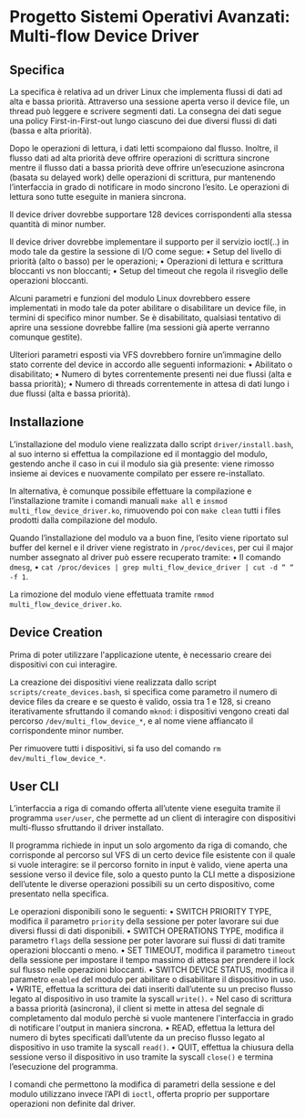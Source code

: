 # Progetto Sistemi Operativi Avanzati: Multi-flow Device Driver

## Specifica
La specifica è relativa ad un driver Linux che implementa flussi di dati ad alta e bassa priorità. Attraverso una sessione aperta verso il device file, un thread può leggere e scrivere segmenti dati. La consegna dei dati segue una policy First-in-First-out lungo ciascuno dei due diversi flussi di dati (bassa e alta priorità).

Dopo le operazioni di lettura, i dati letti scompaiono dal flusso. Inoltre, il flusso dati ad alta priorità deve offrire operazioni di scrittura sincrone mentre il flusso dati a bassa priorità deve offrire un’esecuzione asincrona (basata su delayed work) delle operazioni di scrittura, pur mantenendo l’interfaccia in grado di notificare in modo sincrono l’esito. 
Le operazioni di lettura sono tutte eseguite in maniera sincrona. 

Il device driver dovrebbe supportare 128 devices corrispondenti alla stessa quantità di minor number.

Il device driver dovrebbe implementare il supporto per il servizio ioctl(..) in modo tale da gestire la sessione di I/O come segue:
• Setup del livello di priorità (alto o basso) per le operazioni;
• Operazioni di lettura e scrittura bloccanti vs non bloccanti;
• Setup del timeout che regola il risveglio delle operazioni bloccanti.

Alcuni parametri e funzioni del modulo Linux dovrebbero essere implementati in modo tale da poter abilitare o disabilitare un device file, in termini di specifico minor number.
Se è disabilitato, qualsiasi tentativo di aprire una sessione dovrebbe fallire (ma sessioni già aperte verranno comunque gestite). 

Ulteriori parametri esposti via VFS dovrebbero fornire un’immagine dello stato corrente del device in accordo alle seguenti informazioni:
• Abilitato o disabilitato;
• Numero di bytes correntemente presenti nei due flussi (alta e bassa priorità);
• Numero di threads correntemente in attesa di dati lungo i due flussi (alta e bassa priorità).

## Installazione
L’installazione del modulo viene realizzata dallo script `driver/install.bash`, al suo interno si effettua la compilazione ed il montaggio del modulo, gestendo anche il caso in cui il modulo sia già presente: viene rimosso insieme ai devices e nuovamente compilato per essere re-installato.

In alternativa, è comunque possibile effettuare la compilazione e l’installazione tramite i comandi manuali `make all` e `insmod multi_flow_device_driver.ko`, rimuovendo poi con `make clean` tutti i files prodotti dalla compilazione del modulo.

Quando l’installazione del modulo va a buon fine, l’esito viene riportato sul buffer del kernel e il driver viene registrato in `/proc/devices`, per cui il major number assegnato al driver può essere recuperato tramite:
• Il comando `dmesg`,
• `cat /proc/devices | grep multi_flow_device_driver | cut -d “ “ -f 1`.

La rimozione del modulo viene effettuata tramite `rmmod multi_flow_device_driver.ko`.


## Device Creation
Prima di poter utilizzare l'applicazione utente, è necessario creare dei dispositivi con cui interagire.

La creazione dei dispositivi viene realizzata dallo script `scripts/create_devices.bash`, si specifica come parametro il numero di device files da creare e se questo è valido, ossia tra 1 e 128, si creano iterativamente sfruttando il comando `mknod`: i dispositivi vengono creati dal percorso `/dev/multi_flow_device_*`, e al nome viene affiancato il corrispondente minor number.

Per rimuovere tutti i dispositivi, si fa uso del comando `rm dev/multi_flow_device_*`.


## User CLI

L’interfaccia a riga di comando offerta all’utente viene eseguita tramite il programma `user/user`, che permette ad un client di interagire con dispositivi multi-flusso sfruttando il driver installato.

Il programma richiede in input un solo argomento da riga di comando, che corrisponde al percorso sul VFS di un certo device file esistente con il quale si vuole interagire: se il percorso fornito in input è valido, viene aperta una sessione verso il device file, solo a questo punto la CLI mette a disposizione dell’utente le diverse operazioni possibili su un certo dispositivo, come presentato nella specifica.

Le operazioni disponibili sono le seguenti:
• SWITCH PRIORITY TYPE, modifica il parametro `priority` della sessione per poter lavorare sui due diversi flussi di dati disponibili. 
• SWITCH OPERATIONS TYPE, modifica il parametro `flags` della sessione per poter lavorare sui flussi di dati tramite operazioni bloccanti o meno.
• SET TIMEOUT, modifica il parametro `timeout` della sessione per impostare il tempo massimo di attesa per prendere il lock sul flusso nelle operazioni bloccanti.
• SWITCH DEVICE STATUS, modifica il parametro `enabled` del modulo per abilitare o disabilitare il dispositivo in uso.
• WRITE, effettua la scrittura dei dati inseriti dall’utente su un preciso flusso legato al dispositivo in uso tramite la syscall `write()`.
    ◦ Nel caso di scrittura a bassa priorità (asincrona), il client si mette in attesa del segnale di completamento dal modulo perchè si vuole mantenere l'interfaccia in grado di notificare l'output in maniera sincrona.
• READ, effettua la lettura del numero di bytes specificati dall’utente da un preciso flusso legato al dispositivo in uso tramite la syscall `read()`.
• QUIT, effettua la chiusura della sessione verso il dispositivo in uso tramite la syscall `close()` e termina l’esecuzione del programma.

I comandi che permettono la modifica di parametri della sessione e del modulo utilizzano invece l’API di `ioctl`, offerta proprio per supportare operazioni non definite dal driver.
